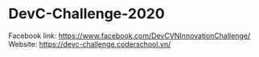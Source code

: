 # DevC-Challenge-2020
Facebook link: https://www.facebook.com/DevCVNInnovationChallenge/  
Website: https://devc-challenge.coderschool.vn/  
